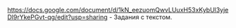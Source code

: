 https://docs.google.com/document/d/1kN_eezuomQwvLUuxH53xKybUl3yjeDl9rYkePGvt-qg/edit?usp=sharing - Задания с текстом.